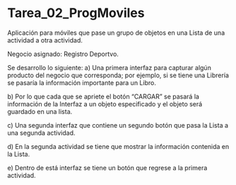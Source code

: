 # Tarea_02_ProgMoviles
Aplicación para móviles que pase un grupo de objetos en una Lista de una actividad a otra actividad.

Negocio asignado: Registro Deportvo.

Se desarrollo lo siguiente:
a) Una primera interfaz para capturar algún producto del negocio que corresponda; por ejemplo, si se tiene una Librería se pasaría la información importante para un Libro.

b) Por lo que cada que se apriete el botón “CARGAR” se pasará la información de la Interfaz a un objeto especificado y el objeto será guardado en una lista.

c) Una segunda interfaz que contiene un segundo botón que pasa la Lista a una segunda actividad.

d) En la segunda actividad se tiene que mostrar la información contenida en la Lista.

e) Dentro de está interfaz se tiene un botón que regrese a la primera actividad.

